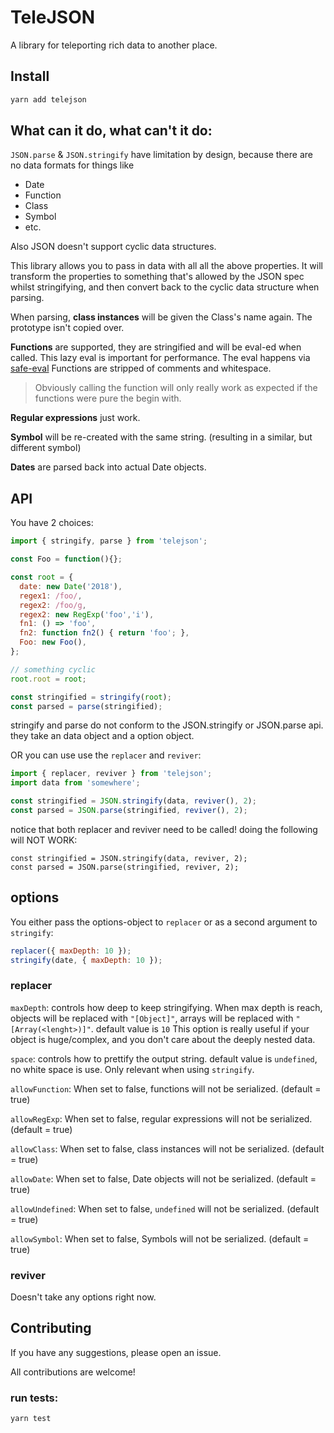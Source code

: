 # TeleJSON

A library for teleporting rich data to another place.

## Install

```sh
yarn add telejson
```

## What can it do, what can't it do:

`JSON.parse` & `JSON.stringify` have limitation by design, because there are no data formats for things like
- Date
- Function
- Class
- Symbol
- etc.

Also JSON doesn't support cyclic data structures.

This library allows you to pass in data with all all the above properties.
It will transform the properties to something that's allowed by the JSON spec whilst stringifying,
and then convert back to the cyclic data structure when parsing.

When parsing, **class instances** will be given the Class's name again.
The prototype isn't copied over.

**Functions** are supported, they are stringified and will be eval-ed when called. 
This lazy eval is important for performance.
The eval happens via [safe-eval](https://www.npmjs.com/package/safe-eval)
Functions are stripped of comments and whitespace.

> Obviously calling the function will only really work as expected if the functions were pure the begin with.

**Regular expressions** just work.

**Symbol** will be re-created with the same string. (resulting in a similar, but different symbol)

**Dates** are parsed back into actual Date objects.

## API

You have 2 choices:

```js
import { stringify, parse } from 'telejson';

const Foo = function(){};

const root = {
  date: new Date('2018'),
  regex1: /foo/,
  regex2: /foo/g,
  regex2: new RegExp('foo','i'),
  fn1: () => 'foo',
  fn2: function fn2() { return 'foo'; },
  Foo: new Foo(),
};

// something cyclic
root.root = root;

const stringified = stringify(root);
const parsed = parse(stringified);
```

stringify and parse do not conform to the JSON.stringify or JSON.parse api.
they take an data object and a option object.

OR you can use use the `replacer` and `reviver`:

```js
import { replacer, reviver } from 'telejson';
import data from 'somewhere';

const stringified = JSON.stringify(data, reviver(), 2);
const parsed = JSON.parse(stringified, reviver(), 2);
```

notice that both replacer and reviver need to be called! doing the following will NOT WORK:

```
const stringified = JSON.stringify(data, reviver, 2);
const parsed = JSON.parse(stringified, reviver, 2);
```

## options

You either pass the options-object to `replacer` or as a second argument to `stringify`:

```js
replacer({ maxDepth: 10 });
stringify(date, { maxDepth: 10 });
```

### replacer

`maxDepth`: controls how deep to keep stringifying. When max depth is reach, 
objects will be replaced with `"[Object]"`, arrays will be replaced with `"[Array(<lenght>)]"`.
default value is `10`
This option is really useful if your object is huge/complex, and you don't care about the deeply nested data.

`space`: controls how to prettify the output string.
default value is `undefined`, no white space is use.
Only relevant when using `stringify`.

`allowFunction`: When set to false, functions will not be serialized. (default = true)

`allowRegExp`: When set to false, regular expressions will not be serialized. (default = true)

`allowClass`: When set to false, class instances will not be serialized. (default = true)

`allowDate`: When set to false, Date objects will not be serialized. (default = true)

`allowUndefined`: When set to false, `undefined` will not be serialized. (default = true)

`allowSymbol`: When set to false, Symbols will not be serialized. (default = true)

### reviver

Doesn't take any options right now.

## Contributing

If you have any suggestions, please open an issue.

All contributions are welcome!

### run tests:

```sh
yarn test
```
